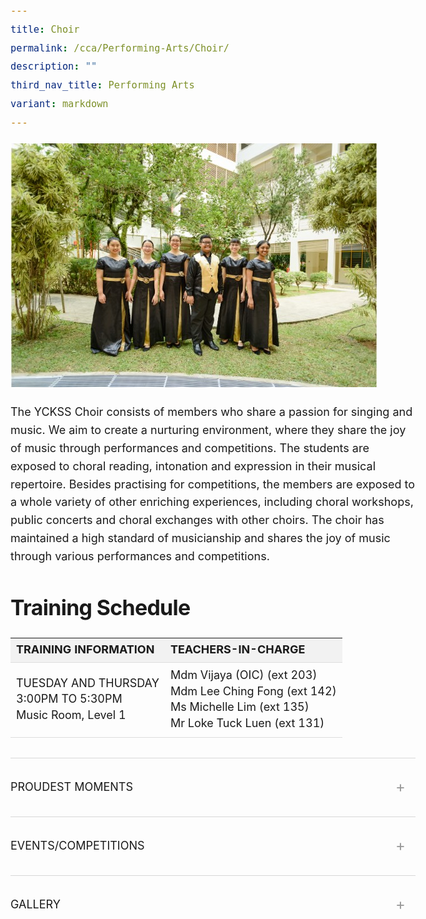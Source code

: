```yaml
---
title: Choir
permalink: /cca/Performing-Arts/Choir/
description: ""
third_nav_title: Performing Arts
variant: markdown
---
```

<div class="yck-component yck-gallery-container"><img alt="" src="/images/Our%20Curriculum/Non%20Academic%20Programmes/CoCurricular%20Activities/Performing%20Arts/Choir/C1.jpg"></div>
<p>The YCKSS Choir consists of members who share a passion for singing and music. We aim to create a nurturing environment, where they share the joy of music through performances and competitions. The students are exposed to choral reading, intonation and expression in their musical repertoire. Besides practising for competitions, the members are exposed to a whole variety of other enriching experiences, including choral workshops, public concerts and choral exchanges with other choirs. The choir has maintained a high standard of musicianship and shares the joy of music through various performances and competitions.</p>
<div class="yck-component">
    <h3 class="yck-h3">Training Schedule</h3>
    <table class="yck-table">
        <thead>
            <tr>
                <th class="yck-th">TRAINING INFORMATION</th>
                <th class="yck-th">TEACHERS-IN-CHARGE</th>
            </tr>
        </thead>
        <tbody>
            <tr>
                <td class="yck-td">
                    <p>TUESDAY AND THURSDAY<br>3:00PM TO 5:30PM<br>Music Room, Level 1</p>
                </td>
                <td class="yck-td">Mdm Vijaya (OIC) (ext 203)<br>Mdm Lee Ching Fong (ext 142)<br>Ms Michelle Lim (ext 135)<br>Mr Loke Tuck Luen (ext 131)</td>
            </tr>
        </tbody>
    </table>
</div>

<div class="yck-component">
    <details class="yck-details">
        <summary class="yck-details__summary">Proudest Moments</summary>
        <div class="yck-details__content">
            <table class="yck-table">
                <thead>
                    <tr>
                        <th class="yck-th">
                            <h4 class="yck-h4">YEAR</h4>
                        </th>
                        <th class="yck-th">
                            <h4 class="yck-h4">EVENTS, COMPETITIONS AND MOMENTS</h4>
                        </th>
                    </tr>
                </thead>
                <tbody>
                    <tr>
                        <td class="yck-td">2019</td>
                        <td class="yck-td">SYF Presentation - Certificate of Accomplishment</td>
                    </tr>
                    <tr>
                        <td class="yck-td">2017</td>
                        <td class="yck-td">2017 SYF Certificate of Distinction</td>
                    </tr>
                    <tr>
                        <td class="yck-td">2015</td>
                        <td class="yck-td">2015 SYF Certificate of Distinction</td>
                    </tr>
                    <tr>
                        <td class="yck-td">2013</td>
                        <td class="yck-td">2013 SYF Certificate of Distinction</td>
                    </tr>
                    <tr>
                        <td class="yck-td">2011</td>
                        <td class="yck-td">2011 SYF Gold with Honours</td>
                    </tr>
                </tbody>
            </table>
        </div>
    </details>
    <details class="yck-details">
        <summary class="yck-details__summary">Events/Competitions</summary>
        <div class="yck-details__content">
            <ul class="yck-custom-list">
                <li>2017 Participation in 2017 NDP Performance</li>
                <li>2016 Limelight 2016</li>
                <li>SYF Outreach @ the Malls</li>
                <li>2015 SYF 2015</li>
                <li>49th Speech Day 2015</li>
                <li>2014 48th Speech Day 2014</li>
                <li>Limelight 2014</li>
            </ul>
        </div>
    </details>
    <details class="yck-details">
        <summary class="yck-details__summary">Gallery</summary>
        <div class="yck-details__content yck-gallery-container">
            <div class="yck-iframe-container"><iframe allowfullscreen="" title="YouTube video player" src="https://www.youtube.com/embed/TYoE4UY1WXo"></iframe></div><img alt="" src="/images/Our%20Curriculum/Non%20Academic%20Programmes/CoCurricular%20Activities/Performing%20Arts/Choir/C2.png"> <img alt="" src="/images/Our%20Curriculum/Non%20Academic%20Programmes/CoCurricular%20Activities/Performing%20Arts/Choir/C3.jpg">
        </div>
    </details>
</div>

<style>
    :root {
        --yck-color-text-light: #888;
        --yck-color-border: #e0e0e0;
        --yck-text-line-height: 1.6em;
        --yck-heading-line-height: 1.2em;
        --yck-heading-letter-spacing: -.02em;
        --yck-transition-speed: .8s;
        --yck-transition-timing: cubic-bezier(0.4, 0, .2, 1);
        --yck-content-width: 100%;
        --yck-spacing-unit: 1em;
        --yck-border-radius: 4px;
        --yck-box-shadow: 0 2px 4px rgba(0, 0, 0, .1);
        --yck-step--2: clamp(0.72rem, 0.8026rem + -0.1065vw, 0.7813rem);
    --yck-step--1: clamp(0.9rem, 0.9505rem + -0.0652vw, 0.9375rem);
    --yck-step-0: clamp(1.125rem, 1.125rem + 0vw, 1.125rem);
    --yck-step-1: clamp(1.35rem, 1.3304rem + 0.0978vw, 1.4063rem);
    --yck-step-2: clamp(1.62rem, 1.5721rem + 0.2397vw, 1.7578rem);
    --yck-step-3: clamp(1.944rem, 1.8559rem + 0.4405vw, 2.1973rem);
    --yck-step-4: clamp(2.3328rem, 2.1889rem + 0.7196vw, 2.7466rem);
    --yck-step-5: clamp(2.7994rem, 2.5789rem + 1.1024vw, 3.4332rem);
    }

    .yck-component,
    body {
        line-height: var(--yck-text-line-height);
        letter-spacing: normal;
        font-size: var(--yck-step-0)
    }

    .yck-component h1,
    .yck-component h2,
    .yck-component h3,
    .yck-component h4,
    .yck-component h5,
    .yck-component h6,
    .yck-component p {
        overflow-wrap: break-word
    }

    .yck-component p {
        text-wrap: pretty
    }

    .yck-component h1,
    .yck-component h2,
    .yck-component h3,
    .yck-component h4,
    .yck-component h5,
    .yck-component h6 {
        text-wrap: balance
    }

    .yck-component .yck-h1,
    .yck-component h1 {
        font-size: var(--yck-step-5);
        margin-bottom: var(--yck-spacing-unit);
        line-height: var(--yck-heading-line-height);
        letter-spacing: var(--yck-heading-letter-spacing)
    }

    .yck-component .yck-h2,
    .yck-component h2 {
        font-size: var(--yck-step-4);
        margin-bottom: calc(var(--yck-spacing-unit) * .8);
        line-height: var(--yck-heading-line-height);
        letter-spacing: var(--yck-heading-letter-spacing)
    }

    .yck-component .yck-h3,
    .yck-component h3 {
        font-size: var(--yck-step-3);
        margin-bottom: calc(var(--yck-spacing-unit) * .6);
        line-height: var(--yck-heading-line-height);
        letter-spacing: var(--yck-heading-letter-spacing)
    }

    .yck-component .yck-h4,
    .yck-component h4 {
        font-size: var(--yck-step-2);
        margin-bottom: calc(var(--yck-spacing-unit) * .5);
        text-transform: uppercase;
        line-height: var(--yck-heading-line-height);
        letter-spacing: var(--yck-heading-letter-spacing)
    }

    .yck-component .yck-h5,
    .yck-component h5 {
        font-size: var(--yck-step-1);
        margin-bottom: calc(var(--yck-spacing-unit) * .4);
        text-transform: uppercase;
        line-height: var(--yck-heading-line-height);
        letter-spacing: var(--yck-heading-letter-spacing)
    }

    .yck-component .yck-text-small {
        font-size: var(--yck-step--1)
    }

    .yck-component .yck-text-xs {
        font-size: var(--yck-step--2)
    }

    .yck-component ol,
    .yck-component p,
    .yck-component ul {
        font-size: var(--yck-step-0);
        margin-bottom: var(--yck-spacing-unit)
    }

    .yck-component .yck-table {
        border-collapse: collapse;
        max-width: 100%;
        margin-top: 1.5em;
        margin-bottom: clamp(1em, 5%, 3em);
        font-size: var(--yck-step-0)
    }

    .yck-component .yck-th {
        background-color: #f2f2f2;
        text-align: left;
        border-bottom: 1px solid #ddd;
        text-transform: uppercase
    }

    .yck-component .yck-th h4,
    .yck-component .yck-th h5,
    .yck-component .yck-th h6 {
        margin: 0 0 .5em
    }

    .yck-component .yck-td {
        border-bottom: 1px solid #ddd;
        max-width: 300px;
        word-wrap: break-word;
        line-height: 1.6rem
    }

    .yck-component .yck-blockquote {
        margin: 1.5em 0;
        padding: 1.5em 2em;
        border-left: 4px solid var(--yck-color-border);
        font-style: italic;
        background-color: #f9f9f9;
        position: relative;
        border-radius: 8px;
        box-shadow: inset 0 2px 4px rgba(0, 0, 0, .1);
        font-size: var(--yck-step-0)
    }

    .yck-component .yck-blockquote::before {
        content: open-quote;
        font-size: 2em;
        position: absolute;
        top: .25em;
        left: .25em;
        color: var(--yck-color-text-light)
    }

    .yck-component .yck-blockquote p {
        margin-bottom: .5em;
        line-height: 1.35em;
        color: #555;
        font-size: inherit
    }

    .yck-component .yck-blockquote p:last-child {
        margin-bottom: 0
    }

    .yck-component .yck-blockquote cite {
        display: block;
        text-align: right;
        margin-top: 1em;
        font-style: normal;
        color: #555;
        font-size: var(--yck-step--1)
    }

    .yck-component .yck-blockquote cite::before {
        content: "\2014 \0020"
    }

    .yck-component ul.yck-custom-list {
        list-style: none;
        padding-left: 0;
        margin-left: 0;
        font-size: inherit
    }

    .yck-component ul.yck-custom-list li {
        position: relative;
        padding-left: 1.5em;
        margin-bottom: .5em;
        line-height: 1em
    }

    .yck-component ul.yck-custom-list li::before {
        content: "~";
        position: absolute;
        left: 0
    }

    .yck-component .yck-details__content,
    .yck-component .yck-details__content ol,
    .yck-component .yck-details__content ol li,
    .yck-component .yck-details__content ul,
    .yck-component .yck-details__content ul li {
        padding: 0;
        margin: 0
    }

    .yck-component .yck-strong {
        font-weight: 600
    }

    .yck-component .yck-details {
        border-top: 1px solid rgba(0, 0, 0, .15);
        margin-top: clamp(0.5rem, 5%, 2rem);
        margin-bottom: clamp(1rem, 5% 1.5rem);
        overflow: hidden;
        transition: border-color .7s
    }

    .yck-component .yck-details:hover {
        border-color: #555
    }

    .yck-component .yck-details__summary {
        display: flex;
        align-items: center;
        justify-content: space-between;
        cursor: pointer;
        margin-top: clamp(0.5rem, 5%, 2rem);
        text-transform: uppercase
    }

    .yck-component .yck-details__summary::after {
        content: "+";
        font-size: 1.5rem;
        color: #999;
        transition: transform .5s ease-in-out;
        margin-right: 1rem
    }

    .yck-component .yck-details[open] .yck-details__summary::after {
        transform: rotate(-45deg)
    }

    .yck-component .yck-details__content {
        max-height: auto;
        margin-bottom: clamp(1.25rem, 5%, 1.75rem);
        opacity: 0;
        overflow: hidden;
        padding: 0;
        animation: yckFadeOutSlideUp .5s ease forwards
    }

    .yck-component .yck-details[open] .yck-details__content {
        animation: yckFadeInSlideDown .5s ease forwards
    }

    @keyframes yckFadeInSlideDown {
        0% {
            max-height: auto;
            opacity: 0
        }

        100% {
            max-height: auto;
            opacity: 1
        }
    }

    @keyframes yckFadeOutSlideUp {
        0% {
            max-height: auto;
            opacity: 1
        }

        100% {
            max-height: auto;
            opacity: 0
        }
    }

    .yck-component .yck-flexbox-grid {
        --yck-min: 22ch;
        --yck-gap: 1.5em;
        display: flex;
        flex-wrap: wrap;
        gap: var(--yck-gap)
    }

    .yck-component .yck-flexbox-grid>* {
        flex: 1 1 var(--yck-min);
        list-style: none;
    }

    .yck-component .yck-gallery-container {
        display: flex;
        flex-direction: column;
        align-items: center;
        gap: 1em
    }

    .yck-component .yck-gallery-container .yck-iframe-container {
        position: relative;
        width: 100%;
        padding-bottom: 56.25%;
        overflow: hidden
    }

    .yck-component .yck-gallery-container iframe {
        position: absolute;
        top: 0;
        left: 0;
        width: 100%;
        height: 100%;
        margin-bottom: 1em
    }

    .yck-component .yck-gallery-container small {
        display: block;
        text-align: center;
        font-style: italic;
        margin-top: .5em;
        color: var(--yck-color-text-light)
    }

    .yck-component .yck-gallery-container img {
        display: block;
        width: 100%;
        height: auto
    }

    .yck-component .yck-gallery-container .yck-image-row {
        display: flex;
        flex-direction: row;
        flex-wrap: wrap;
        gap: .5em
    }

    .yck-component .yck-gallery-container .yck-image-row img {
        flex: 1 1 30%;
        object-fit: cover
    }
</style>